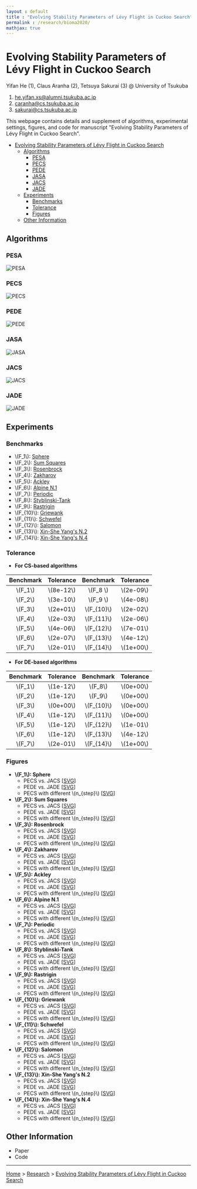 ```yaml
---
layout : default
title : "Evolving Stability Parameters of Lévy Flight in Cuckoo Search"
permalink : /research/bioma2020/
mathjax: true
---
```


<script src="https://cdnjs.cloudflare.com/ajax/libs/mathjax/2.7.6/MathJax.js?config=TeX-MML-AM_CHTML" async="" type="text/javascript"> </script>

# Evolving Stability Parameters of Lévy Flight in Cuckoo Search

Yifan He (1), Claus Aranha (2), Tetsuya Sakurai (3) @ University of Tsukuba

1. [he.yifan.xs@alumni.tsukuba.ac.jp](mailto:he.yifan.xs@alumni.tsukuba.ac.jp)
2. [caranha@cs.tsukuba.ac.jp](mailto:he.yifan.xs@alumni.tsukuba.ac.jp)
3. [sakurai@cs.tsukuba.ac.jp](mailto:he.yifan.xs@alumni.tsukuba.ac.jp)

This webpage contains details and supplement of algorithms, experimental settings, figures, and code for manuscript "Evolving Stability Parameters of Lévy Flight in Cuckoo Search".

- [Evolving Stability Parameters of Lévy Flight in Cuckoo Search](#evolving-stability-parameters-of-lévy-flight-in-cuckoo-search)
  - [Algorithms](#algorithms)
    - [PESA](#pesa)
    - [PECS](#pecs)
    - [PEDE](#pede)
    - [JASA](#jasa)
    - [JACS](#jacs)
    - [JADE](#jade)
  - [Experiments](#experiments)
    - [Benchmarks](#benchmarks)
    - [Tolerance](#tolerance)
    - [Figures](#figures)
  - [Other Information](#other-information)

## Algorithms


### PESA 

![PESA](images/algorithms/pesa.svg)

### PECS

![PECS](images/algorithms/pecs.svg)

### PEDE

![PEDE](images/algorithms/pede.svg)

### JASA

![JASA](images/algorithms/jasa.svg)

### JACS

![JACS](images/algorithms/jacs.svg)

### JADE

![JADE](images/algorithms/jade.svg)

## Experiments

### Benchmarks

- \\(F_1\\): [Sphere](../../projects/pybenchfcn/single-objective-optimization/README.md#f52-sphere)
- \\(F_2\\): [Sum Squares](../../projects/pybenchfcn/single-objective-optimization/README.md#f54-sum-squares)
- \\(F_3\\): [Rosenbrock](../../projects/pybenchfcn/single-objective-optimization/README.md#f41-rosenbrock)
- \\(F_4\\): [Zakharov](../../projects/pybenchfcn/single-objective-optimization/README.md#f61-zakharov)
- \\(F_5\\): [Ackley](../../projects/pybenchfcn/single-objective-optimization/README.md#f1-ackley)
- \\(F_6\\): [Alpine N.1](../../projects/pybenchfcn/single-objective-optimization/README.md#f5-alpine-n1)
- \\(F_7\\): [Periodic](../../projects/pybenchfcn/single-objective-optimization/README.md#f34-periodic)
- \\(F_8\\): [Styblinski-Tank](../../projects/pybenchfcn/single-objective-optimization/README.md#f53-styblinski-tank)
- \\(F_9\\): [Rastrigin](../../projects/pybenchfcn/single-objective-optimization/README.md#f39-rastrigin)
- \\(F_{10}\\): [Griewank](../../projects/pybenchfcn/single-objective-optimization/README.md#f25-griewank)
- \\(F_{11}\\): [Schwefel](../../projects/pybenchfcn/single-objective-optimization/README.md#f51-schwefel)
- \\(F_{12}\\): [Salomon](../../projects/pybenchfcn/single-objective-optimization/README.md#f42-salomon)
- \\(F_{13}\\): [Xin-She Yang's N.2](../../projects/pybenchfcn/single-objective-optimization/README.md#f58-xin-she-yangs-n2)
- \\(F_{14}\\): [Xin-She Yang's N.4](../../projects/pybenchfcn/single-objective-optimization/README.md#f60-xin-she-yangs-n4)

### Tolerance

- **For CS-based algorithms**

| Benchmark | Tolerance   | Benchmark     | Tolerance   |
| :-------: | :---------: | :-----------: | :---------: |
| \\(F_1\\)  | \\(8e-12\\) | \\(F_8 \\)   | \\(2e-09\\) |
| \\(F_2\\)  | \\(3e-10\\) | \\(F_9 \\)   | \\(4e-08\\) |
| \\(F_3\\)  | \\(2e+01\\) | \\(F_{10}\\) | \\(2e-02\\) |
| \\(F_4\\)  | \\(2e-03\\) | \\(F_{11}\\) | \\(2e-06\\) |
| \\(F_5\\)  | \\(4e-06\\) | \\(F_{12}\\) | \\(7e-01\\) |
| \\(F_6\\)  | \\(2e-07\\) | \\(F_{13}\\) | \\(4e-12\\) |
| \\(F_7\\)  | \\(2e-01\\) | \\(F_{14}\\) | \\(1e+00\\) |

- **For DE-based algorithms**

| Benchmark | Tolerance   | Benchmark     | Tolerance   |
| :-------: | :---------: | :-----------: | :---------: |
| \\(F_1\\)  | \\(1e-12\\) | \\(F_8\\)    | \\(0e+00\\) |
| \\(F_2\\)  | \\(1e-12\\) | \\(F_9\\)    | \\(0e+00\\) |
| \\(F_3\\)  | \\(0e+00\\) | \\(F_{10}\\) | \\(0e+00\\) |
| \\(F_4\\)  | \\(1e-12\\) | \\(F_{11}\\) | \\(0e+00\\) |
| \\(F_5\\)  | \\(1e-12\\) | \\(F_{12}\\) | \\(1e-01\\) |
| \\(F_6\\)  | \\(1e-12\\) | \\(F_{13}\\) | \\(4e-12\\) |
| \\(F_7\\)  | \\(2e-01\\) | \\(F_{14}\\) | \\(1e+00\\) |

### Figures

- **\\(F_1\\): Sphere**
  - PECS vs. JACS [<a href="images/results/sacs/sphere.svg" target="_blank">SVG</a>]
  - PEDE vs. JADE [<a href="images/results/sade/sphere.svg" target="_blank">SVG</a>]
  - PECS with different \\(n_{step}\\) [<a href="images/results/pecs/sphere.svg" target="_blank">SVG</a>]
- **\\(F_2\\): Sum Squares**
  - PECS vs. JACS [<a href="images/results/sacs/sumsquares.svg" target="_blank">SVG</a>]
  - PEDE vs. JADE [<a href="images/results/sade/sumsquares.svg" target="_blank">SVG</a>]
  - PECS with different \\(n_{step}\\) [<a href="images/results/pecs/sumsquares.svg" target="_blank">SVG</a>]
- **\\(F_3\\): Rosenbrock**
  - PECS vs. JACS [<a href="images/results/sacs/rosenbrock.svg" target="_blank">SVG</a>]
  - PEDE vs. JADE [<a href="images/results/sade/rosenbrock.svg" target="_blank">SVG</a>]
  - PECS with different \\(n_{step}\\) [<a href="images/results/pecs/rosenbrock.svg" target="_blank">SVG</a>]
- **\\(F_4\\): Zakharov**
  - PECS vs. JACS [<a href="images/results/sacs/zakharov.svg" target="_blank">SVG</a>]
  - PEDE vs. JADE [<a href="images/results/sade/zakharov.svg" target="_blank">SVG</a>]
  - PECS with different \\(n_{step}\\) [<a href="images/results/pecs/zakharov.svg" target="_blank">SVG</a>]
- **\\(F_5\\): Ackley**
  - PECS vs. JACS [<a href="images/results/sacs/ackley.svg" target="_blank">SVG</a>]
  - PEDE vs. JADE [<a href="images/results/sade/ackley.svg" target="_blank">SVG</a>]
  - PECS with different \\(n_{step}\\) [<a href="images/results/pecs/ackley.svg" target="_blank">SVG</a>]
- **\\(F_6\\): Alpine N.1**
  - PECS vs. JACS [<a href="images/results/sacs/alpinen1.svg" target="_blank">SVG</a>]
  - PEDE vs. JADE [<a href="images/results/sade/alpinen1.svg" target="_blank">SVG</a>]
  - PECS with different \\(n_{step}\\) [<a href="images/results/pecs/alpinen1.svg" target="_blank">SVG</a>]
- **\\(F_7\\): Periodic**
  - PECS vs. JACS [<a href="images/results/sacs/periodic.svg" target="_blank">SVG</a>]
  - PEDE vs. JADE [<a href="images/results/sade/periodic.svg" target="_blank">SVG</a>]
  - PECS with different \\(n_{step}\\) [<a href="images/results/pecs/periodic.svg" target="_blank">SVG</a>]
- **\\(F_8\\): Styblinski-Tank**
  - PECS vs. JACS [<a href="images/results/sacs/styblinskitank.svg" target="_blank">SVG</a>]
  - PEDE vs. JADE [<a href="images/results/sade/styblinskitank.svg" target="_blank">SVG</a>]
  - PECS with different \\(n_{step}\\) [<a href="images/results/pecs/styblinskitank.svg" target="_blank">SVG</a>]
- **\\(F_9\\): Rastrigin**
  - PECS vs. JACS [<a href="images/results/sacs/rastrigin.svg" target="_blank">SVG</a>]
  - PEDE vs. JADE [<a href="images/results/sade/rastrigin.svg" target="_blank">SVG</a>]
  - PECS with different \\(n_{step}\\) [<a href="images/results/pecs/rastrigin.svg" target="_blank">SVG</a>]
- **\\(F_{10}\\): Griewank**
  - PECS vs. JACS [<a href="images/results/sacs/griewank.svg" target="_blank">SVG</a>]
  - PEDE vs. JADE [<a href="images/results/sade/griewank.svg" target="_blank">SVG</a>]
  - PECS with different \\(n_{step}\\) [<a href="images/results/pecs/griewank.svg" target="_blank">SVG</a>]
- **\\(F_{11}\\): Schwefel**
  - PECS vs. JACS [<a href="images/results/sacs/schwefel.svg" target="_blank">SVG</a>]
  - PEDE vs. JADE [<a href="images/results/sade/schwefel.svg" target="_blank">SVG</a>]
  - PECS with different \\(n_{step}\\) [<a href="images/results/pecs/schwefel.svg" target="_blank">SVG</a>]
- **\\(F_{12}\\): Salomon**
  - PECS vs. JACS [<a href="images/results/sacs/salomon.svg" target="_blank">SVG</a>]
  - PEDE vs. JADE [<a href="images/results/sade/salomon.svg" target="_blank">SVG</a>]
  - PECS with different \\(n_{step}\\) [<a href="images/results/pecs/salomon.svg" target="_blank">SVG</a>]
- **\\(F_{13}\\): Xin-She Yang's N.2**
  - PECS vs. JACS [<a href="images/results/sacs/xinsheyangn2.svg" target="_blank">SVG</a>]
  - PEDE vs. JADE [<a href="images/results/sade/xinsheyangn2.svg" target="_blank">SVG</a>]
  - PECS with different \\(n_{step}\\) [<a href="images/results/pecs/xinsheyangn2.svg" target="_blank">SVG</a>]
- **\\(F_{14}\\): Xin-She Yang's N.4**
  - PECS vs. JACS [<a href="images/results/sacs/xinsheyangn4.svg" target="_blank">SVG</a>]
  - PEDE vs. JADE [<a href="images/results/sade/xinsheyangn4.svg" target="_blank">SVG</a>]
  - PECS with different \\(n_{step}\\) [<a href="images/results/pecs/xinsheyangn4.svg" target="_blank">SVG</a>]

## Other Information

- Paper
- Code

---

[Home](/) > [Research](/research/) > [Evolving Stability Parameters of Lévy Flight in Cuckoo Search](/research/bioma2020/)
